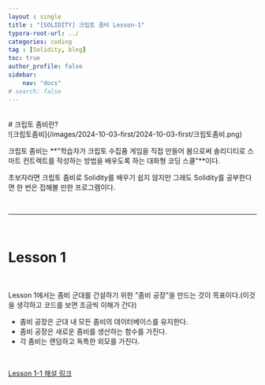 ```yaml
---
layout : single
title : "[SOLIDITY] 크립토 좀비 Lesson-1"
typora-root-url: ../
categories: coding
tag : [Solidity, blog]
toc: true
author_profile: false
sidebar:
    nav: "docs"
# search: false  
---
```

<br>
# 크립토 좀비란?
<br>
<https://cryptozombies.io>
![크립토좀비](/images/2024-10-03-first/2024-10-03-first/크립토좀비.png)

크립토 좀비는 **"학습자가 크립토 수집품 게임을 직접 만들어 봄으로써 솔리디티로 스마트 컨트렉트를 작성하는 방법을 배우도록 하는 대화형 코딩 스쿨"**이다.

초보자라면 크립토 좀비로 Solidity를 배우기 쉽지 않지만 그래도 Solidity를 공부한다면 한 번은 접해볼 만한 프로그램이다.

<br>

***

<br>

# Lesson 1

<br>

Lesson 1에서는 좀비 군대를 건설하기 위한 "좀비 공장"을 만드는 것이 목표이다.(이것을 생각하고 코드를 보면 조금씩 이해가 간다)

* 좀비 공장은 군대 내 모든 좀비의 데이터베이스를 유지한다.
* 좀비 공장은 새로운 좀비를 생산하는 함수를 가진다.
* 각 좀비는 랜덤하고 독특한 외모를 가진다.
<br>

[Lesson 1-1 해설 링크](https://github.com/Deure-IN/Deure-IN.github.io/blob/master/%5BSolidity%5D%20%ED%81%AC%EB%A6%BD%ED%86%A0%EC%A2%80%EB%B9%84%20%EC%BD%94%EB%93%9C%20%EB%AA%A8%EC%9D%8C%EC%A7%91/Lesson%201/Lesson%201-1.md)
